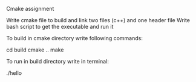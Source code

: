 Cmake assignment

Write cmake file to build and link two files (c++) and one header file
Write bash script to get the executable and run it


To build in cmake directory write following commands:

cd build
cmake ..
make

To run in build directory write in terminal:

./hello
